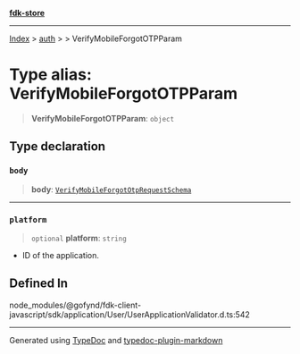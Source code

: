 [**fdk-store**](../../../README.md)
***

[Index](../../../API.md) > [auth](../../README.md) > [<internal>](../README.md) > VerifyMobileForgotOTPParam

# Type alias: VerifyMobileForgotOTPParam

> **VerifyMobileForgotOTPParam**: `object`

## Type declaration

### `body`

> **body**: [`VerifyMobileForgotOtpRequestSchema`](type-alias.VerifyMobileForgotOtpRequestSchema.md)

***

### `platform`

> `optional` **platform**: `string`

- ID of the application.

## Defined In

node\_modules/@gofynd/fdk-client-javascript/sdk/application/User/UserApplicationValidator.d.ts:542

***
Generated using [TypeDoc](https://typedoc.org/) and [typedoc-plugin-markdown](https://www.npmjs.com/package/typedoc-plugin-markdown)
